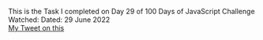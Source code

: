 This is the Task I completed on Day 29 of 100 Days of JavaScript Challenge<br>
Watched: 
Dated: 29 June 2022<br>
[My Tweet on this]()<br>
